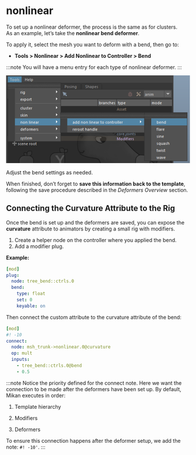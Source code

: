 # nonlinear

To set up a nonlinear deformer, the process is the same as for clusters.  
As an example, let’s take the **nonlinear bend deformer**.  

To apply it, select the mesh you want to deform with a bend, then go to:  

- **Tools > Nonlinear > Add Nonlinear to Controller > Bend**  

:::note
You will have a menu entry for each type of nonlinear deformer.
:::

![add bend](./img/add_nonlinear_bend.png)  

Adjust the bend settings as needed.  

When finished, don’t forget to **save this information back to the template**, following the save procedure described in the *Deformers Overview* section.  


## Connecting the Curvature Attribute to the Rig

Once the bend is set up and the deformers are saved, you can expose the **curvature** attribute to animators by creating a small rig with modifiers.  

1. Create a helper node on the controller where you applied the bend.  
2. Add a modifier plug.  

**Example:**  

```yaml
[mod]
plug:
  node: tree_bend::ctrls.0
  bend:
    type: float
    set: 0
    keyable: on
```

Then connect the custom attribute to the curvature attribute of the bend:

```yaml
[mod]
#! -10
connect:
  node: msh_trunk->nonlinear.0@curvature
  op: mult
  inputs:
    - tree_bend::ctrls.0@bend
    - 0.5
```

:::note
Notice the priority defined for the connect note.
Here we want the connection to be made after the deformers have been set up.
By default, Mikan executes in order:

1. Template hierarchy

2. Modifiers

3. Deformers

To ensure this connection happens after the deformer setup, we add the note: `#! -10'`.
:::